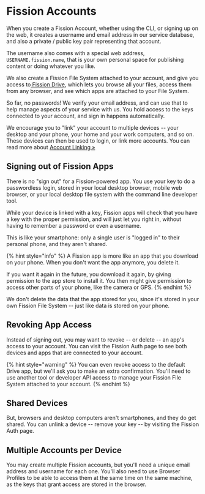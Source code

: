 # Fission Accounts

When you create a Fission Account, whether using the CLI, or signing up on the web, it creates a username and email address in our service database, and also a private / public key pair representing that account.

The username also comes with a special web address, `USERNAME.fission.name`, that is your own personal space for publishing content or doing whatever you like.

We also create a Fission File System attached to your account, and give you access to[ Fission Drive](https://guide.fission.codes/drive), which lets you browse all your files, access them from any browser, and see which apps are attached to your File System.

So far, no passwords! We verify your email address, and can use that to help manage aspects of your service with us. You hold access to the keys connected to your account, and sign in happens automatically.

We encourage you to "link" your account to multiple devices -- your desktop and your phone, your home and your work computers, and so on. These devices can then be used to login, or link more accounts. You can read more about [Account Linking »](account-linking.md)

## Signing out of Fission Apps

There is no "sign out" for a Fission-powered app. You use your key to do a passwordless login, stored in your local desktop browser, mobile web browser, or your local desktop file system with the command line developer tool.

While your device is linked with a key, Fission apps will check that you have a key with the proper permission, and will just let you right in, without having to remember a password or even a username.

This is like your smartphone: only a single user is "logged in" to their personal phone, and they aren't shared.

{% hint style="info" %}
A Fission app is more like an app that you download on your phone. When you don't want the app anymore, you delete it. 

If you want it again in the future, you download it again, by giving permission to the app store to install it. You then might give permission to access other parts of your phone, like the camera or GPS.
{% endhint %}

We don't delete the data that the app stored for you, since it's stored in your own Fission File System -- just like data is stored on your phone.

## Revoking App Access

Instead of signing out, you may want to revoke -- or delete -- an app's access to your account. You can visit the Fission Auth page to see both devices and apps that are connected to your account.

{% hint style="warning" %}
You can even revoke access to the default Drive app, but we'll ask you to make an extra confirmation. You'll need to use another tool or developer API access to manage your Fission File System attached to your account.
{% endhint %}

## Shared Devices

But, browsers and desktop computers aren't smartphones, and they do get shared. You can unlink a device -- remove your key -- by visiting the Fission Auth page.

## Multiple Accounts per Device

You may create multiple Fission accounts, but you'll need a unique email address and username for each one. You'll also need to use Browser Profiles to be able to access them at the same time on the same machine, as the keys that grant access are stored in the browser.



